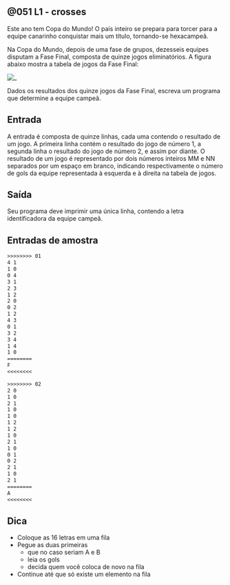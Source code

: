## @051 L1 - crosses

Este ano tem Copa do Mundo! O país inteiro se prepara para torcer para a equipe canarinho conquistar mais um título, tornando-se hexacampeã.

Na Copa do Mundo, depois de uma fase de grupos, dezesseis equipes disputam a Fase Final, composta de quinze jogos eliminatórios. A figura abaixo mostra a tabela de jogos da Fase Final:

![_](https://raw.githubusercontent.com/qxcodeed/arcade/master/base/051/cover.jpg)

Dados os resultados dos quinze jogos da Fase Final, escreva um programa que determine a equipe campeã.

## Entrada

A entrada é composta de quinze linhas, cada uma contendo o resultado de um jogo. A primeira linha contém o resultado do jogo de número 1, a segunda linha o resultado do jogo de número 2, e assim por diante. O resultado de um jogo é representado por dois números inteiros MM e NN separados por um espaço em branco, indicando respectivamente o número de gols da equipe representada à esquerda e à direita na tabela de jogos.

## Saída

Seu programa deve imprimir uma única linha, contendo a letra identificadora da equipe campeã.

## Entradas de amostra

```txt
>>>>>>>> 01
4 1 
1 0 
0 4 
3 1 
2 3 
1 2 
2 0 
0 2 
1 2 
4 3 
0 1 
3 2 
3 4 
1 4 
1 0
========
F
<<<<<<<<

>>>>>>>> 02
2 0 
1 0 
2 1 
1 0 
1 0 
1 2 
1 2 
1 0 
2 1 
1 0 
0 1 
0 2 
2 1 
1 0 
2 1
========
A
<<<<<<<<
```

## Dica

- Coloque as 16 letras em uma fila
- Pegue as duas primeiras
  - que no caso seriam A e B
  - leia os gols
  - decida quem você coloca de novo na fila
- Continue até que só existe um elemento na fila
